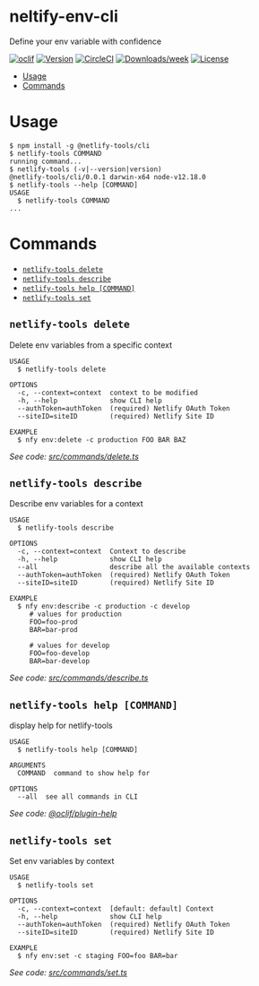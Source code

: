 neltify-env-cli
===============

Define your env variable with confidence

[![oclif](https://img.shields.io/badge/cli-oclif-brightgreen.svg)](https://oclif.io)
[![Version](https://img.shields.io/npm/v/neltify-env-cli.svg)](https://npmjs.org/package/neltify-env-cli)
[![CircleCI](https://circleci.com/gh/jorgesuarezch/neltify-env-cli/tree/master.svg?style=shield)](https://circleci.com/gh/jorgesuarezch/neltify-env-cli/tree/master)
[![Downloads/week](https://img.shields.io/npm/dw/neltify-env-cli.svg)](https://npmjs.org/package/neltify-env-cli)
[![License](https://img.shields.io/npm/l/neltify-env-cli.svg)](https://github.com/jorgesuarezch/neltify-env-cli/blob/master/package.json)

<!-- toc -->
* [Usage](#usage)
* [Commands](#commands)
<!-- tocstop -->
# Usage
<!-- usage -->
```sh-session
$ npm install -g @netlify-tools/cli
$ netlify-tools COMMAND
running command...
$ netlify-tools (-v|--version|version)
@netlify-tools/cli/0.0.1 darwin-x64 node-v12.18.0
$ netlify-tools --help [COMMAND]
USAGE
  $ netlify-tools COMMAND
...
```
<!-- usagestop -->
# Commands
<!-- commands -->
* [`netlify-tools delete`](#netlify-tools-delete)
* [`netlify-tools describe`](#netlify-tools-describe)
* [`netlify-tools help [COMMAND]`](#netlify-tools-help-command)
* [`netlify-tools set`](#netlify-tools-set)

## `netlify-tools delete`

Delete env variables from a specific context

```
USAGE
  $ netlify-tools delete

OPTIONS
  -c, --context=context  context to be modified
  -h, --help             show CLI help
  --authToken=authToken  (required) Netlify OAuth Token
  --siteID=siteID        (required) Netlify Site ID

EXAMPLE
  $ nfy env:delete -c production FOO BAR BAZ
```

_See code: [src/commands/delete.ts](https://github.com/jorgesuarezch/neltify-tools/blob/v0.0.1/src/commands/delete.ts)_

## `netlify-tools describe`

Describe env variables for a context

```
USAGE
  $ netlify-tools describe

OPTIONS
  -c, --context=context  Context to describe
  -h, --help             show CLI help
  --all                  describe all the available contexts
  --authToken=authToken  (required) Netlify OAuth Token
  --siteID=siteID        (required) Netlify Site ID

EXAMPLE
  $ nfy env:describe -c production -c develop
     # values for production
     FOO=foo-prod
     BAR=bar-prod

     # values for develop
     FOO=foo-develop
     BAR=bar-develop
```

_See code: [src/commands/describe.ts](https://github.com/jorgesuarezch/neltify-tools/blob/v0.0.1/src/commands/describe.ts)_

## `netlify-tools help [COMMAND]`

display help for netlify-tools

```
USAGE
  $ netlify-tools help [COMMAND]

ARGUMENTS
  COMMAND  command to show help for

OPTIONS
  --all  see all commands in CLI
```

_See code: [@oclif/plugin-help](https://github.com/oclif/plugin-help/blob/v3.2.0/src/commands/help.ts)_

## `netlify-tools set`

Set env variables by context

```
USAGE
  $ netlify-tools set

OPTIONS
  -c, --context=context  [default: default] Context
  -h, --help             show CLI help
  --authToken=authToken  (required) Netlify OAuth Token
  --siteID=siteID        (required) Netlify Site ID

EXAMPLE
  $ nfy env:set -c staging FOO=foo BAR=bar
```

_See code: [src/commands/set.ts](https://github.com/jorgesuarezch/neltify-tools/blob/v0.0.1/src/commands/set.ts)_
<!-- commandsstop -->
